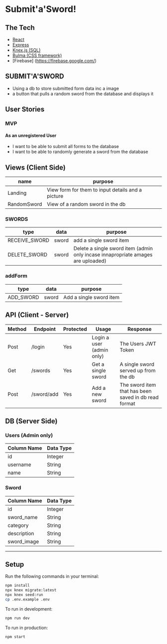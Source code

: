 # Submit'a'Sword!

## The Tech

* [React](https://reactjs.org/docs/getting-started.html)
* [Express](https://expressjs.com/en/api.html)
* [Knex.js (SQL)](https://knexjs.org/)
* [Bulma (CSS framework)](https://bulma.io/documentation/)
* [Firebase] (https://firebase.google.com/)

## SUBMIT'A'SWORD
  * Using a db to store submitted form data inc a image
  * a button that pulls a random sword from the database and displays it


## User Stories

### MVP

#### As an unregistered User
  * I want to be able to submit all forms to the database
  * I want to be able to randomly generate a sword  from the database


## Views (Client Side)
  | name | purpose |
  | --- | --- |
  | Landing| View form for them to input details and a picture|
  | RandomSword| View of a random sword in the db
  

 ### SWORDS

 | type | data | purpose |
 | --- | --- | --- |
 | RECEIVE_SWORD | sword | add a single sword item
 | DELETE_SWORD | sword | Delete a single sword item (admin only incase innapropriate amages are uploaded) |
 

 ### addForm
 | type | data | purpose |
 | --- | --- | --- |
 | ADD_SWORD | sword | Add a single sword item |


## API (Client - Server)

| Method | Endpoint | Protected | Usage | Response |
| --- | --- | --- | --- | --- |
| Post | /login | Yes | Login a user (admin only) | The Users JWT Token |
| Get | /swords | Yes | Get a single sword | A single sword served up from the db |
| Post | /sword/add | Yes | Add a new sword | The sword item that has been saved in db read format |

## DB (Server Side)

### Users (Admin only)
  | Column Name | Data Type |
  | --- | --- |
  | id | Integer |
  | username | String |
  | name | String |
  
  

### Sword 
  | Column Name | Data Type |
  | --- | --- |
  | id | Integer |
  | sword_name | String |
  | category | String |
  | description | String |
  | sword_image | String |

 ---

## Setup

Run the following commands in your terminal:

```sh
npm install
npx knex migrate:latest
npx knex seed:run
cp .env.example .env
```

To run in development:
```sh
npm run dev
```

To run in production:
```sh
npm start
```
